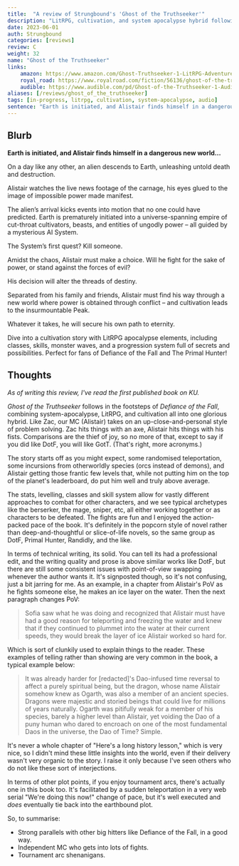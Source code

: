 ```yaml
---
title:  "A review of Strungbound's 'Ghost of the Truthseeker'"
description: "LitRPG, cultivation, and system apocalypse hybrid following our magical pugilist Alistair."
date: 2023-06-01
auth: Strungbound
categories: [reviews]
review: C
weight: 32
name: "Ghost of the Truthseeker"
links:
    amazon: https://www.amazon.com/Ghost-Truthseeker-1-LitRPG-Adventure-ebook/dp/B0BWDBNLY1
    royal_road: https://www.royalroad.com/fiction/56136/ghost-of-the-truthseeker
    audible: https://www.audible.com/pd/Ghost-of-the-Truthseeker-1-Audiobook/B0BWYYJT2G
aliases: [/reviews/ghost_of_the_truthseeker]
tags: [in-progress, litrpg, cultivation, system-apocalypse, audio]
sentence: "Earth is initiated, and Alistair finds himself in a dangerous new world…"
---
```





## Blurb

**Earth is initiated, and Alistair finds himself in a dangerous new world…**

On a day like any other, an alien descends to Earth, unleashing untold death and destruction.

Alistair watches the live news footage of the carnage, his eyes glued to the image of impossible power made manifest.

The alien’s arrival kicks events into motion that no one could have predicted. Earth is prematurely initiated into a universe-spanning empire of cut-throat cultivators, beasts, and entities of ungodly power – all guided by a mysterious AI System.

The System’s first quest? Kill someone.

Amidst the chaos, Alistair must make a choice. Will he fight for the sake of power, or stand against the forces of evil?

His decision will alter the threads of destiny.

Separated from his family and friends, Alistair must find his way through a new world where power is obtained through conflict – and cultivation leads to the insurmountable Peak.

Whatever it takes, he will secure his own path to eternity.

Dive into a cultivation story with LitRPG apocalypse elements, including classes, skills, monster waves, and a progression system full of secrets and possibilities. Perfect for fans of Defiance of the Fall and The Primal Hunter!

## Thoughts

*As of writing this review, I've read the first published book on KU.*

*Ghost of the Truthseeker* follows in the footsteps of *Defiance of the Fall*, combining system-apocalypse, LitRPG, and cultivation all into one glorious hybrid. Like Zac, our MC (Alistair) takes on an up-close-and-personal style of problem solving. Zac hits things with an axe, Alistair hits things with his fists. Comparisons are the thief of joy, so no more of that, except to say if you did like DotF, you will like GotT. (That's right, more acronyms.)

The story starts off as you might expect, some randomised teleportation, some incursions from otherworldly species (orcs instead of demons), and Alistair getting those frantic few levels that, while not putting him on the top of the planet's leaderboard, do put him well and truly above average. 

The stats, levelling, classes and skill system allow for vastly different approaches to combat for other characters, and we see typical archetypes like the berserker, the mage, sniper, etc, all either working together or as characters to be defeated. The fights are fun and I enjoyed the action-packed pace of the book. It's definitely in the popcorn style of novel rather than deep-and-thoughtful or slice-of-life novels, so the same group as DotF, Primal Hunter, Randidly, and the like.

In terms of technical writing, its solid. You can tell its had a professional edit, and the writing quality and prose is above similar works like DotF, but there are still some consistent issues with point-of-view swapping whenever the author wants it. It's signposted though, so it's not confusing, just a bit jarring for me. As an example, in a chapter from Alistair's PoV as he fights someone else, he makes an ice layer on the water. Then the next paragraph changes PoV:

> Sofia saw what he was doing and recognized that Alistair must have had a good reason for teleporting and freezing the water and knew that if they continued to plummet into the water at their current speeds, they would break the layer of ice Alistair worked so hard for.

Which is sort of clunkily used to explain things to the reader. These examples of telling rather than showing are very common in the book, a typical example below:

> It was already harder for [redacted]'s Dao-infused time reversal to affect a purely spiritual being, but the dragon, whose name Alistair somehow knew as Ogarth, was also a member of an ancient species. Dragons were majestic and storied beings that could live for millions of years naturally. Ogarth was pitifully weak for a member of his species, barely a higher level than Alistair, yet voiding the Dao of a puny human who dared to encroach on one of the most fundamental Daos in the universe, the Dao of Time? Simple.

It's never a whole chapter of "Here's a long history lesson," which is very nice, so I didn't mind these little insights into the world, even if their delivery wasn't very organic to the story. I raise it only because I've seen others who do not like these sort of interjections.

In terms of other plot points, if you enjoy tournament arcs, there's actually one in this book too. It's facilitated by a sudden teleportation in a very web serial "We're doing this now!" change of pace, but it's well executed and *does* eventually tie back into the earthbound plot.

So, to summarise:

* Strong parallels with other big hitters like Defiance of the Fall, in a good way.
* Independent MC who gets into lots of fights.
* Tournament arc shenanigans.
